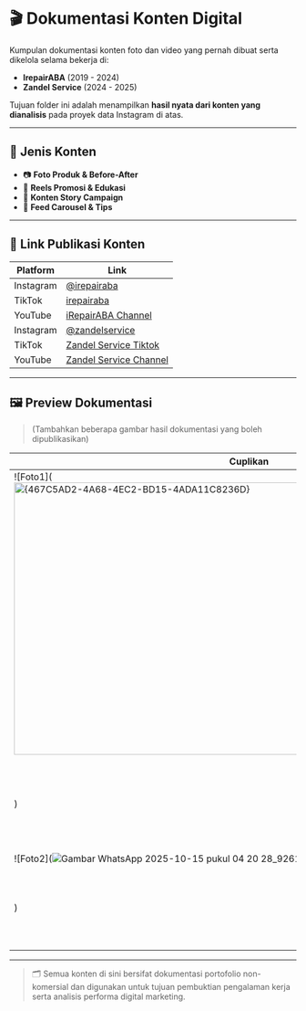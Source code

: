 # 🎬 Dokumentasi Konten Digital

Kumpulan dokumentasi konten foto dan video yang pernah dibuat serta dikelola selama bekerja di:
- **IrepairABA** (2019 - 2024)
- **Zandel Service** (2024 - 2025)

Tujuan folder ini adalah menampilkan **hasil nyata dari konten yang dianalisis** pada proyek data Instagram di atas.

---

## 📸 Jenis Konten
- 📷 **Foto Produk & Before-After**
- 🎥 **Reels Promosi & Edukasi**
- 📢 **Konten Story Campaign**
- 🧩 **Feed Carousel & Tips**

---

## 🔗 Link Publikasi Konten
| Platform | Link |
|-----------|------|
| Instagram | [@irepairaba](https://www.instagram.com/irepairaba) |
| TikTok    | [irepairaba](https://www.tiktok.com/@irepairaba) |
| YouTube   | [iRepairABA Channel](https://www.youtube.com/@irepairaba) |
| Instagram | [@zandelservice](https://www.instagram.com/zandelservice) |
| TikTok    | [Zandel Service Tiktok](https://www.tiktok.com/@zandelservice) |
| YouTube   | [Zandel Service Channel](https://www.youtube.com/@zandelservice) |

---

## 🖼️ Preview Dokumentasi
> (Tambahkan beberapa gambar hasil dokumentasi yang boleh dipublikasikan)

| Cuplikan | Keterangan |
|-----------|-------------|
| ![Foto1](<img width="819" height="477" alt="{467C5AD2-4A68-4EC2-BD15-4ADA11C8236D}" src="https://github.com/user-attachments/assets/bb10110f-f3cf-44e4-9a7b-260a11ef43d3" />
) | Reels edukasi tentang cara mengatasi iPhone Lemot di youtube |
| ![Foto2](![Gambar WhatsApp 2025-10-15 pukul 04 20 28_92610528](https://github.com/user-attachments/assets/96c5376f-b11b-4b3b-a192-d9030df93622)
) | Hasil Konten Tiktok yang saya buat dengan View Terbanyak |

---

> 🗂️ Semua konten di sini bersifat dokumentasi portofolio non-komersial dan digunakan untuk tujuan pembuktian pengalaman kerja serta analisis performa digital marketing.
